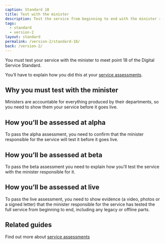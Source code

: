 ```yaml
---
caption: Standard 18
title: Test with the minister
description: Test the service from beginning to end with the minister responsible for it.
tags:
  - standard
  - version-2
layout: standard
permalink: /version-2/standard-18/
back: /version-2/
---
```


You must test your service with the minister to meet point 18 of the Digital Service Standard.

You’ll have to explain how you did this at your [service assessments](https://www.gov.uk/service-manual/service-assessments/how-service-assessments-work).

## Why you must test with the minister

Ministers are accountable for everything produced by their departments, so you need to show them your service before it goes live.

## How you’ll be assessed at alpha

To pass the alpha assessment, you need to confirm that the minister responsible for the service will test it before it goes live.

## How you’ll be assessed at beta

To pass the beta assessment you need to explain how you’ll test the service with the minister responsible for it.

## How you’ll be assessed at live

To pass the live assessment, you need to show evidence (a video, photos or a signed letter) that the minister responsible for the service has tested the full service from beginning to end, including any legacy or offline parts.

## Related guides

Find out more about [service assessments](https://www.gov.uk/service-manual/service-assessments)
